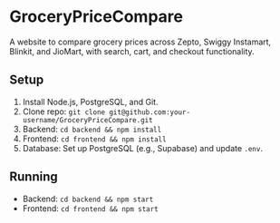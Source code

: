 # GroceryPriceCompare
A website to compare grocery prices across Zepto, Swiggy Instamart, Blinkit, and JioMart, with search, cart, and checkout functionality.

## Setup
1. Install Node.js, PostgreSQL, and Git.
2. Clone repo: `git clone git@github.com:your-username/GroceryPriceCompare.git`
3. Backend: `cd backend && npm install`
4. Frontend: `cd frontend && npm install`
5. Database: Set up PostgreSQL (e.g., Supabase) and update `.env`.

## Running
- Backend: `cd backend && npm start`
- Frontend: `cd frontend && npm start`
